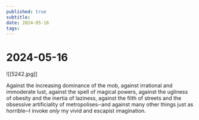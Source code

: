 ```yaml
---
published: true
subtitle: 
date: 2024-05-16
tags: 
---
```


# 2024-05-16
![[5242.jpg]]

<p align="justify">

Against the increasing dominance of the mob, against irrational and immoderate lust, against the spell of magical powers, against the ugliness of obesity and the inertia of laziness, against the filth of streets and the obsessive artificiality of metropolises─and against many other things just as horrible─I invoke *only* my vivid and escapist imagination.

</p>
